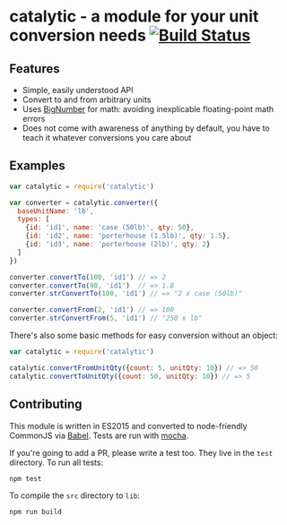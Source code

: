 # catalytic - a module for your unit conversion needs [![Build Status](https://travis-ci.org/goodeggs/catalytic.svg?branch=master)](https://travis-ci.org/goodeggs/catalytic)

## Features

- Simple, easily understood API
- Convert to and from arbitrary units
- Uses [BigNumber](http://mikemcl.github.io/bignumber.js) for math: avoiding inexplicable floating-point math errors
- Does not come with awareness of anything by default, you have to teach it whatever conversions you care about

## Examples

```javascript
var catalytic = require('catalytic')

var converter = catalytic.converter({
  baseUnitName: 'lb',
  types: [
    {id: 'id1', name: 'case (50lb)', qty: 50},
    {id: 'id2', name: 'porterhouse (1.5lb)', qty: 1.5},
    {id: 'id3', name: 'porterhouse (2lb)', qty: 2}
  ]
})

converter.convertTo(100, 'id1') // => 2
converter.convertTo(90, 'id1')  // => 1.8
converter.strConvertTo(100, 'id1') // => "2 x case (50lb)"

converter.convertFrom(2, 'id1') // => 100
converter.strConvertFrom(5, 'id1') // "250 x lb"
```

There's also some basic methods for easy conversion without an object:

```javascript
var catalytic = require('catalytic')

catalytic.convertFromUnitQty({count: 5, unitQty: 10}) // => 50
catalytic.convertToUnitQty({count: 50, unitQty: 10}) // => 5
```

## Contributing

This module is written in ES2015 and converted to node-friendly CommonJS via
[Babel](http://babeljs.io/). Tests are run with [mocha](https://mochajs.org).

If you're going to add a PR, please write a test too. They live in the `test`
directory. To run all tests:

```
npm test
```

To compile the `src` directory to `lib`:

```
npm run build
```

